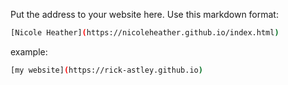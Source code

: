 Put the address to your website here. Use this markdown format:

```bash
[Nicole Heather](https://nicoleheather.github.io/index.html)
```

example:
```bash
[my website](https://rick-astley.github.io)
```
